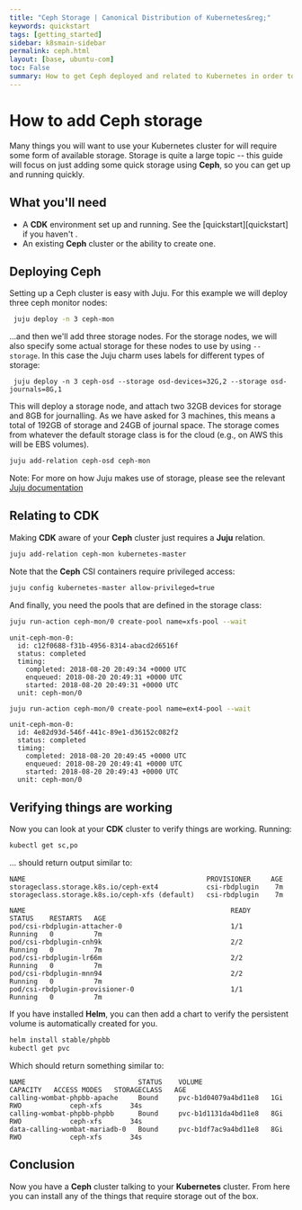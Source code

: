 ```yaml
---
title: "Ceph Storage | Canonical Distribution of Kubernetes&reg;"
keywords: quickstart
tags: [getting_started]
sidebar: k8smain-sidebar
permalink: ceph.html
layout: [base, ubuntu-com]
toc: False
summary: How to get Ceph deployed and related to Kubernetes in order to have a default storage class. This allows for easy storage allocation.
---
```


# How to add **Ceph** storage

Many things you will want to use your Kubernetes cluster for will require some
form of available storage. Storage is quite a large topic -- this guide will
focus on just adding some quick storage using **Ceph**, so you can get up and
running quickly.

## What you'll need

- A **CDK** environment set up and running. See the [quickstart][quickstart] if you haven't .
- An existing **Ceph** cluster or the ability to create one.

## Deploying Ceph

Setting up a Ceph cluster is easy with Juju. For this example we will deploy
three ceph monitor nodes:

```bash
 juju deploy -n 3 ceph-mon
```

...and then we'll add three storage nodes. For the storage nodes, we will also
specify some actual storage for these nodes to use by using `-- storage`. In
this case the Juju charm uses labels for different types of storage:

```
 juju deploy -n 3 ceph-osd --storage osd-devices=32G,2 --storage osd-journals=8G,1
```

This will deploy a storage node, and attach two 32GB devices for storage and
8GB for journalling. As we have asked for 3 machines, this means a total of
192GB of storage and 24GB of journal space. The storage comes from whatever
the default storage class is for the cloud (e.g., on AWS this will be EBS
volumes).

```bash
juju add-relation ceph-osd ceph-mon
```

<div class="p-notification--information">
  <p class="p-notification__response">
    <span class="p-notification__status">Note:</span>
For more on how Juju makes use of storage, please see the relevant
<a href="https://docs.jujucharms.com/stable/en/charms-storage"> Juju documentation</a>
  </p>
</div>

## Relating to CDK

Making **CDK** aware of your **Ceph** cluster just requires a **Juju** relation.

```bash
juju add-relation ceph-mon kubernetes-master
```

Note that the **Ceph** CSI containers require privileged access:

```bash
juju config kubernetes-master allow-privileged=true
```

And finally, you need the pools that are defined in the storage class:

```bash
juju run-action ceph-mon/0 create-pool name=xfs-pool --wait
```

```
unit-ceph-mon-0:
  id: c12f0688-f31b-4956-8314-abacd2d6516f
  status: completed
  timing:
    completed: 2018-08-20 20:49:34 +0000 UTC
    enqueued: 2018-08-20 20:49:31 +0000 UTC
    started: 2018-08-20 20:49:31 +0000 UTC
  unit: ceph-mon/0
```

```bash
juju run-action ceph-mon/0 create-pool name=ext4-pool --wait
```

```
unit-ceph-mon-0:
  id: 4e82d93d-546f-441c-89e1-d36152c082f2
  status: completed
  timing:
    completed: 2018-08-20 20:49:45 +0000 UTC
    enqueued: 2018-08-20 20:49:41 +0000 UTC
    started: 2018-08-20 20:49:43 +0000 UTC
  unit: ceph-mon/0
```

## Verifying things are working

Now you can look at your **CDK** cluster to verify things are working. Running:

```bash
kubectl get sc,po
```

... should return output similar to:

```no-highlight
NAME                                             PROVISIONER     AGE
storageclass.storage.k8s.io/ceph-ext4            csi-rbdplugin    7m
storageclass.storage.k8s.io/ceph-xfs (default)   csi-rbdplugin    7m

NAME                                                   READY     STATUS    RESTARTS   AGE
pod/csi-rbdplugin-attacher-0                           1/1       Running   0          7m
pod/csi-rbdplugin-cnh9k                                2/2       Running   0          7m
pod/csi-rbdplugin-lr66m                                2/2       Running   0          7m
pod/csi-rbdplugin-mnn94                                2/2       Running   0          7m
pod/csi-rbdplugin-provisioner-0                        1/1       Running   0          7m
```

If you have installed **Helm**, you can then add a chart to verify the
persistent volume is automatically created for you.

```bash
helm install stable/phpbb
kubectl get pvc
```

Which should return something similar to:

```ǹo-highlight
NAME                            STATUS    VOLUME                 CAPACITY   ACCESS MODES   STORAGECLASS   AGE
calling-wombat-phpbb-apache     Bound     pvc-b1d04079a4bd11e8   1Gi        RWO            ceph-xfs       34s
calling-wombat-phpbb-phpbb      Bound     pvc-b1d1131da4bd11e8   8Gi        RWO            ceph-xfs       34s
data-calling-wombat-mariadb-0   Bound     pvc-b1df7ac9a4bd11e8   8Gi        RWO            ceph-xfs       34s
```

## Conclusion

Now you have a **Ceph** cluster talking to your **Kubernetes** cluster. From here
you can install any of the things that require storage out of the box.
